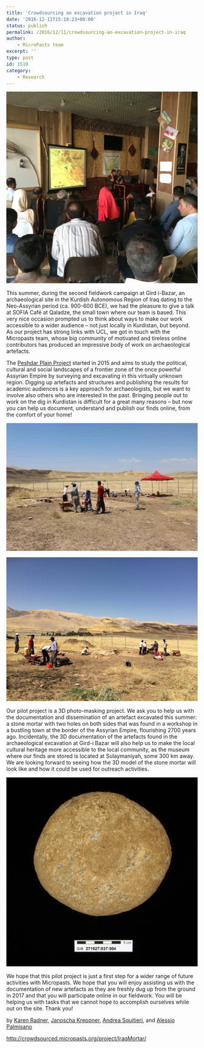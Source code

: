 ```yaml
---
title: 'Crowdsourcing an excavation project in Iraq'
date: '2016-12-11T15:18:23+00:00'
status: publish
permalink: /2016/12/11/crowdsourcing-an-excavation-project-in-iraq
author: 
    - MicroPasts team
excerpt: ''
type: post
id: 1519
category:
    - Research
---
```

![sofia-cafe-1-september-2016](../../../../uploads/2016/12/Sofia-Cafe-1-September-2016.jpg)

This summer, during the second fieldwork campaign at Gird i-Bazar, an archaeological site in the Kurdish Autonomous Region of Iraq dating to the Neo-Assyrian period (ca. 900-600 BCE), we had the pleasure to give a talk at SOFIA Café at Qaladze, the small town where our team is based. This very nice occasion prompted us to think about ways to make our work accessible to a wider audience – not just locally in Kurdistan, but beyond. As our project has strong links with UCL, we got in touch with the Micropasts team, whose big community of motivated and tireless online contributors has produced an impressive body of work on archaeological artefacts.

The [Peshdar Plain Project](http://www.en.ag.geschichte.uni-muenchen.de/chairs/chair_radner/research_radner/peshdar-plain-project/index.html) started in 2015 and aims to study the political, cultural and social landscapes of a frontier zone of the once powerful Assyrian Empire by surveying and excavating in this virtually unknown region. Digging up artefacts and structures and publishing the results for academic audiences is a key approach for archaeologists, but we want to involve also others who are interested in the past. Bringing people out to work on the dig in Kurdistan is difficult for a great many reasons – but now you can help us document, understand and publish our finds online, from the comfort of your home!

![0000004551](../../../../uploads/2016/12/0000004551.jpg)

![0000004470](../../../../uploads/2016/12/0000004470.jpg)

Our pilot project is a 3D photo-masking project. We ask you to help us with the documentation and dissemination of an artefact excavated this summer: a stone mortar with two holes on both sides that was found in a workshop in a bustling town at the border of the Assyrian Empire, flourishing 2700 years ago. Incidentally, the 3D documentation of the artefacts found in the archaeological excavation at Gird-i Bazar will also help us to make the local cultural heritage more accessible to the local community, as the museum where our finds are stored is located at Sulaymaniyah, some 300 km away. We are looking forward to seeing how the 3D model of the stone mortar will look like and how it could be used for outreach activities.

![0000005831](../../../../uploads/2016/12/0000005831.jpg)

We hope that this pilot project is just a first step for a wider range of future activities with Micropasts. We hope that you will enjoy assisting us with the documentation of new artefacts as they are freshly dug up from the ground in 2017 and that you will participate online in our fieldwork. You will be helping us with tasks that we cannot hope to accomplish ourselves while out on the site. Thank you!

by [Karen Radner](http://www.ag.geschichte.uni-muenchen.de/personen/mitarbeiter/radner/index.html), [Janoscha Kreppner](http://www.en.ag.geschichte.uni-muenchen.de/staff/staff/kreppner/index.html), [Andrea Squitieri](http://www.en.ag.geschichte.uni-muenchen.de/staff/staff/squitieri/index.html), and [Alessio Palmisano](http://www.ucl.ac.uk/archaeology/people/staff/palmisano)

<http://crowdsourced.micropasts.org/project/IraqMortar/>